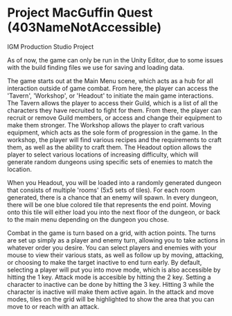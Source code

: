 # Project MacGuffin Quest (403NameNotAccessible)
IGM Production Studio Project

As of now, the game can only be run in the Unity Editor, due to some issues with the build finding files we use for saving and loading data.

The game starts out at the Main Menu scene, which acts as a hub for all interaction outside of game combat.
From here, the player can access the 'Tavern', 'Workshop', or 'Headout' to initiate the main game interactions.
The Tavern allows the player to access their Guild, which is a list of all the characters they have recruited to fight for them.
From there, the player can recruit or remove Guild members, or access and change their equipment to make them stronger.
The Workshop allows the player to craft various equipment, which acts as the sole form of progression in the game.
In the workshop, the player will find various recipes and the requirements to craft them, as well as the ability to craft them.
The Headout option allows the player to select various locations of increasing difficulty, which will generate random dungeons using specific sets of enemies to match the location.

When you Headout, you will be loaded into a randomly generated dungeon that consists of multiple 'rooms' (5x5 sets of tiles).
For each room generated, there is a chance that an enemy will spawn.
In every dungeon, there will be one blue colored tile that represents the end point.
Moving onto this tile will either load you into the next floor of the dungeon, or back to the main menu depending on the dungeon you chose.

Combat in the game is turn based on a grid, with action points. The turns are set up simply as a player and enemy turn, allowing you to take actions in whatever order you desire.
You can select players and enemies with your mouse to view their various stats, as well as follow up by moving, attacking, or choosing to make the target inactive to end turn early.
By default, selecting a player will put you into move mode, which is also accessible by hitting the 1 key. Attack mode is accesible by hitting the 2 key. Setting a character to inactive can be done by hitting the 3 key. Hitting 3 while the character is inactive will make them active again.
In the attack and move modes, tiles on the grid will be highlighted to show the area that you can move to or reach with an attack.
